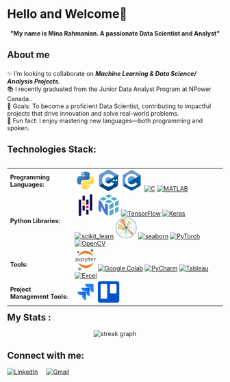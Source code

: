 <h1 align="left">Hello and Welcome👋</h1>
<h4 align="center">"My name is Mina Rahmanian. A passionate Data Scientist and Analyst"</h4>

###

<h2 align="left">About me</h2>

###

<p align="left">✨ I’m looking to collaborate on <strong><em>Machine Learning & Data Science/ Analysis Projects.</em></strong><br> 📚  I recently graduated from the Junior Data Analyst Program at NPower Canada.. <br>🎯 Goals: To become a proficient Data Scientist, contributing to impactful projects that drive innovation and solve real-world problems.<br>🎲 Fun fact: I enjoy mastering new languages—both programming and spoken. </p>

###

<h2 align="left">Technologies Stack:</h2>

<table align="left">
  <tr>
    <td><strong>Programming Languages:</strong></td>
    <td>
      <a href="https://www.python.org" target="_blank" rel="noreferrer"><img src="https://raw.githubusercontent.com/devicons/devicon/master/icons/python/python-original.svg" alt="Python" width="50" height="50"/></a>
      <a href="https://www.w3schools.com/cpp/" target="_blank" rel="noreferrer"><img src="https://raw.githubusercontent.com/devicons/devicon/master/icons/cplusplus/cplusplus-original.svg" alt="C++" width="50" height="50"/></a>
      <a href="https://www.cprogramming.com/" target="_blank" rel="noreferrer"><img src="https://raw.githubusercontent.com/devicons/devicon/master/icons/c/c-original.svg" alt="C" width="50" height="50"/></a>
      <a href="https://www.sql.org/" target="_blank" rel="noreferrer"><img src="https://cdn-icons-png.freepik.com/256/4248/4248443.png?semt=ais_hybrid" alt="C" width="50" height="50"/></a>
      <a href="https://www.mathworks.com/" target="_blank" rel="noreferrer"><img src="https://upload.wikimedia.org/wikipedia/commons/2/21/Matlab_Logo.png" alt="MATLAB" width="40" height="40"/></a>
    </td>
  </tr>
  <tr>
    <td><strong>Python Libraries:</strong></td>
    <td>
      <a href="https://pandas.pydata.org/" target="_blank" rel="noreferrer"><img src="https://raw.githubusercontent.com/devicons/devicon/2ae2a900d2f041da66e950e4d48052658d850630/icons/pandas/pandas-original.svg" alt="pandas" width="50" height="50"/></a>
      <a href="https://numpy.org/" target="_blank" rel="noreferrer"><img src="https://raw.githubusercontent.com/devicons/devicon/2ae2a900d2f041da66e950e4d48052658d850630/icons/numpy/numpy-original.svg" alt="NumPy" width="50" height="50"/></a>
      <a href="https://www.tensorflow.org" target="_blank" rel="noreferrer"><img src="https://www.vectorlogo.zone/logos/tensorflow/tensorflow-icon.svg" alt="TensorFlow" width="50" height="50"/></a>
      <a href="https://keras.io/" target="_blank" rel="noreferrer"><img src="https://upload.wikimedia.org/wikipedia/commons/thumb/a/ae/Keras_logo.svg/1200px-Keras_logo.svg.png" alt="Keras" width="50" height="50"/></a>
      <a href="https://scikit-learn.org/" target="_blank" rel="noreferrer"><img src="https://upload.wikimedia.org/wikipedia/commons/0/05/Scikit_learn_logo_small.svg" alt="scikit_learn" width="50" height="50"/></a>
      <a href="https://matplotlib.org/" target="_blank" rel="noreferrer"><img src="https://raw.githubusercontent.com/devicons/devicon/master/icons/matplotlib/matplotlib-original.svg" alt="Matplotlib" width="50" height="50"/></a>
      <a href="https://seaborn.pydata.org/" target="_blank" rel="noreferrer"><img src="https://seaborn.pydata.org/_images/logo-mark-lightbg.svg" alt="seaborn" width="40" height="40"/></a>
      <a href="https://pytorch.org/" target="_blank" rel="noreferrer"><img src="https://www.vectorlogo.zone/logos/pytorch/pytorch-icon.svg" alt="PyTorch" width="50" height="50"/></a>
      <a href="https://opencv.org/" target="_blank" rel="noreferrer"><img src="https://www.vectorlogo.zone/logos/opencv/opencv-icon.svg" alt="OpenCV" width="40" height="40"/></a>
    </td>
  </tr>
  <tr>
    <td><strong>Tools:</strong></td>
    <td>
      <a href="https://jupyter.org/" target="_blank" rel="noreferrer"><img src="https://raw.githubusercontent.com/devicons/devicon/master/icons/jupyter/jupyter-original-wordmark.svg" alt="Jupyter Notebooks" width="50" height="50"/></a>
      <a href="https://colab.research.google.com/" target="_blank" rel="noreferrer"><img src="https://colab.research.google.com/img/colab_favicon_256px.png" alt="Google Colab" width="50" height="50"/></a>
      <a href="https://www.jetbrains.com/pycharm/" target="_blank" rel="noreferrer"><img src="https://img.icons8.com/color/452/pycharm.png" alt="PyCharm" width="50" height="50"/></a>
      <a href="https://www.tableau.com/" target="_blank" rel="noreferrer"><img src="https://img.icons8.com/color/452/tableau-software.png" alt="Tableau" width="50" height="50"/></a>
      <a href="https://www.microsoft.com/en-us/microsoft-365/excel" target="_blank" rel="noreferrer"><img src="https://img.icons8.com/color/452/microsoft-excel-2019--v1.png" alt="Excel" width="50" height="50"/></a>
    </td>
  </tr>
  <tr>
    <td><strong>Project Management Tools:</strong></td>
    <td>
      <a href="https://www.atlassian.com/software/jira" target="_blank" rel="noreferrer"><img src="https://raw.githubusercontent.com/devicons/devicon/master/icons/jira/jira-original.svg" alt="Jira" width="50" height="50"/></a>
      <a href="https://trello.com/" target="_blank" rel="noreferrer"><img src="https://raw.githubusercontent.com/devicons/devicon/master/icons/trello/trello-plain.svg" alt="Trello" width="50" height="50"/></a>
    </td>
  </tr>
</table>

  
<br><br>



###
<br><br><br><br><br><br><br><br><br><br><br>
<h2 align="left">  My Stats :</h2>

<div align="center">
  <img src="https://streak-stats.demolab.com?user=Mina-Rahmanian&locale=en&mode=daily&theme=dark&hide_border=false&border_radius=5&order=3" height="220" alt="streak graph" />
</div>


###



<h2 align="left">Connect with me:</h2>
<p align="left">
  <a href="https://linkedin.com/in/https://www.linkedin.com/in/mina-rahmaniansh/" target="_blank"><img src="https://raw.githubusercontent.com/rahuldkjain/github-profile-readme-generator/master/src/images/icons/Social/linked-in-alt.svg" alt="LinkedIn" height="30" width="30" /></a>
  &nbsp;&nbsp;&nbsp;
  <a href="mailto:mina.rahmaniansh@gmail.com" target="_blank" rel="noreferrer"><img src="https://img.icons8.com/color/452/gmail.png" alt="Gmail" height="30" width="30"/></a>
</p>

###


